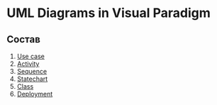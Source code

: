 # UML Diagrams in Visual Paradigm
## Состав
1. [Use case](https://github.com/h1xxy/autohelper/tree/master/Diagrams/Use%20case)
2. [Activity](https://github.com/h1xxy/autohelper/tree/master/Diagrams/Activity)
3. [Sequence](https://github.com/h1xxy/autohelper/tree/master/Diagrams/Sequence)
4. [Statechart]()
5. [Class](https://github.com/h1xxy/autohelper/tree/master/Diagrams/dgr%20class)
6. [Deployment]()
